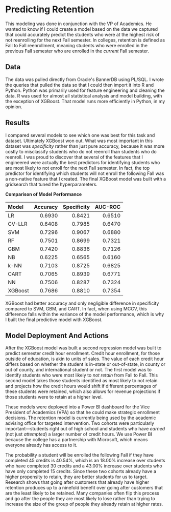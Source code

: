 # Predicting Retention

This modeling was done in conjunction with the VP of Academics. He wanted to know if I could create a model based on the data we captured that could accurately predict the students who were at the highest risk of not reenrolling for the next Fall semester. In colleges, retention is defined as Fall to Fall reenrollment, meaning students who were enrolled in the previous Fall semester who are enrolled in the *current* Fall semester. 

## Data

The data was pulled directly from Oracle's BannerDB using PL/SQL. I wrote the queries that pulled the data so that I could then import it into R and Python. Python was primarily used for feature engineering and cleaning the data. R was used for almost all statistical analysis and model building, with the exception of XGBoost. That model runs more efficiently in Python, in my opinion. 

## Results

I compared several models to see which one was best for this task and dataset. Ultimately XGBoost won out. What was most important in this dataset was *specificity* rather than just pure accuracy, because it was more costly to misclassify students who do not reenroll than students who do reenroll. I was proud to discover that several of the features that I engineered were actually the best predictors for identifying students who are most likely to not enroll for the next Fall semester. In fact, the top predictor for identifying which students will not enroll the following Fall was a non-native feature that I created. The final XGBoost model was built with a gridsearch that tuned the hyperparameters. 

**Comparison of Model Performance**

|**Model**|**Accuracy**|**Specificity**|**AUC-ROC**|
|:--------|-----------:|--------------:|----------:|
|LR       |      0.6930|         0.8421|     0.6510|
|CV-LLR   |      0.6408|         0.7985|     0.6470|
|SVM      |      0.7296|         0.9067|     0.6880|
|RF       |      0.7501|         0.8699|     0.7321|
|GBM      |      0.7420|         0.8836|     0.7126|
|NB       |      0.6225|         0.6565|     0.6160|
|k-NN     |      0.7103|         0.8725|     0.6825|
|CART     |      0.7065|         0.8939|     0.6771|
|NN       |      0.7506|         0.8287|     0.7324|
|XGBoost  |      0.7686|         0.8810|     0.7354|

XGBoost had better accuracy and only negligible difference in specificity compared to SVM, GBM, and CART. In fact, when using MCCV, this difference falls within the variance of the model performance, which is why I built the final predictive model with XGBoost. 

## Model Deployment And Actions

After the XGBoost model was built a second regression model was built to predict semester credit hour enrollment. Credit hour enrollment, for those outside of education, is akin to units of sales. The value of each credit hour differs based on whether the student is in-state or out-of-state, in county or out of county, and international student or not. The first model was to identify students who were most likely to *not retain* from Fall to Fall. This second model takes those students identified as most likely to not retain and projects how the credit hours would shift if different percentages of these students were retained, which also allows for revenue projections if those students were to retain at a higher level. 

These models were deployed into a Power BI dashboard for the Vice President of Academics (VPA) so that he could make strategic enrollment decisions. The retention model is currently being used by the academic advising office for targeted intervention. Two cohorts were particularly important&mdash;students right out of high school and students who have *earned* (not just *attempted*) a larger number of credit hours. We use Power BI because the college has a partnership with Microsoft, which means everyone already has access to it. 

The probability a student will be enrolled the following Fall if they have completed 45 credits is 40.54%, which is an 18.00% increase over students who have completed 30 credits and a 43.00% increase over students who have only completed 15 credits. Since these two cohorts already have a higher propensity to retain, they are better students for us to target. Research shows that going after customers that already have higher retention produces up to a ninefold benefit over going after customers that are the least likely to be retained. Many companies often flip this process and go after the people they are most likely to lose rather than trying to increase the size of the group of people they already retain at higher rates. 
